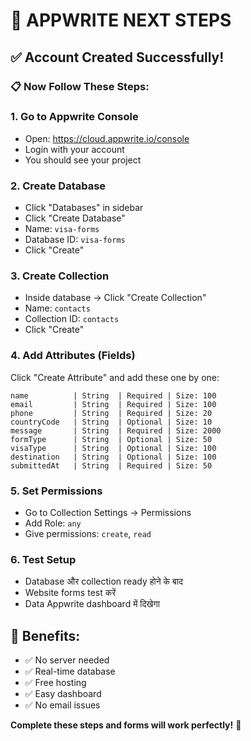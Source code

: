 # 🚀 APPWRITE NEXT STEPS

## ✅ Account Created Successfully!

### 📋 Now Follow These Steps:

### 1. **Go to Appwrite Console**
- Open: https://cloud.appwrite.io/console
- Login with your account
- You should see your project

### 2. **Create Database**
- Click "Databases" in sidebar
- Click "Create Database"
- Name: `visa-forms`
- Database ID: `visa-forms`
- Click "Create"

### 3. **Create Collection**
- Inside database → Click "Create Collection"
- Name: `contacts`
- Collection ID: `contacts`
- Click "Create"

### 4. **Add Attributes (Fields)**
Click "Create Attribute" and add these one by one:

```
name          | String  | Required | Size: 100
email         | String  | Required | Size: 100
phone         | String  | Required | Size: 20
countryCode   | String  | Optional | Size: 10
message       | String  | Required | Size: 2000
formType      | String  | Optional | Size: 50
visaType      | String  | Optional | Size: 100
destination   | String  | Optional | Size: 100
submittedAt   | String  | Required | Size: 50
```

### 5. **Set Permissions**
- Go to Collection Settings → Permissions
- Add Role: `any`
- Give permissions: `create`, `read`

### 6. **Test Setup**
- Database और collection ready होने के बाद
- Website forms test करें
- Data Appwrite dashboard में दिखेगा

## 🎯 Benefits:
- ✅ No server needed
- ✅ Real-time database
- ✅ Free hosting
- ✅ Easy dashboard
- ✅ No email issues

**Complete these steps and forms will work perfectly!** 🚀